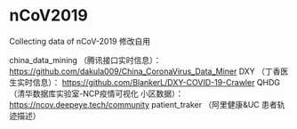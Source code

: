 # nCoV2019
Collecting data of nCoV-2019
修改自用

china_data_mining  （腾讯接口实时信息）： https://github.com/dakula009/China_CoronaVirus_Data_Miner
DXY （丁香医生实时信息）： https://github.com/BlankerL/DXY-COVID-19-Crawler
QHDG  （清华数据库实验室-NCP疫情可视化 小区数据）： https://ncov.deepeye.tech/community
patient_traker  （阿里健康&UC 患者轨迹描述）

